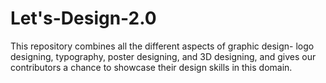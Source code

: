 # Let's-Design-2.0
This repository combines all the different aspects of graphic design- logo designing, typography, poster designing, and 3D designing, and gives our contributors a chance to showcase their design skills in this domain.
